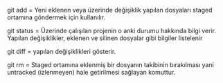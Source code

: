 git add = Yeni eklenen veya üzerinde değişiklik yapılan dosyaları staged ortamına göndermek için kullanılır.

git status = Üzerinde çalışılan projenin o anki durumu hakkında bilgi verir. Yapılan değişiklikler, eklenen ve silinen dosyalar gibi bilgiler listelenir

git diff = yapılan değişiklikleri gösterir.

git rm = Staged ortamına eklenmiş bir dosyanın takibinin bırakılması yani untracked (izlenmeyen) hale getirilmesi sağlayan komuttur.